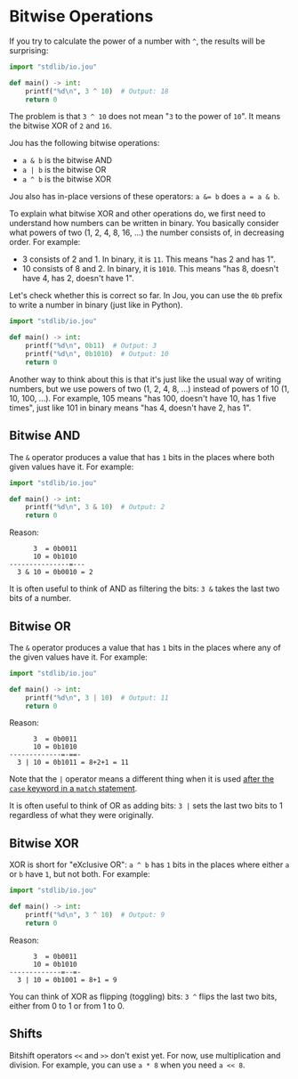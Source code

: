 # Bitwise Operations

If you try to calculate the power of a number with `^`, the results will be surprising:

```python
import "stdlib/io.jou"

def main() -> int:
    printf("%d\n", 3 ^ 10)  # Output: 18
    return 0
```

The problem is that `3 ^ 10` does not mean "`3` to the power of `10`".
It means the bitwise XOR of `2` and `16`.

Jou has the following bitwise operations:
- `a & b` is the bitwise AND
- `a | b` is the bitwise OR
- `a ^ b` is the bitwise XOR

Jou also has in-place versions of these operators: `a &= b` does `a = a & b`.

To explain what bitwise XOR and other operations do,
we first need to understand how numbers can be written in binary.
You basically consider what powers of two (1, 2, 4, 8, 16, ...) the number consists of, in decreasing order.
For example:
- 3 consists of 2 and 1. In binary, it is `11`. This means "has 2 and has 1".
- 10 consists of 8 and 2. In binary, it is `1010`. This means "has 8, doesn't have 4, has 2, doesn't have 1".

Let's check whether this is correct so far.
In Jou, you can use the `0b` prefix to write a number in binary (just like in Python).

```python
import "stdlib/io.jou"

def main() -> int:
    printf("%d\n", 0b11)  # Output: 3
    printf("%d\n", 0b1010)  # Output: 10
    return 0
```

Another way to think about this is that it's just like the usual way of writing numbers,
but we use powers of two (1, 2, 4, 8, ...) instead of powers of 10 (1, 10, 100, ...).
For example, 105 means "has 100, doesn't have 10, has 1 five times",
just like 101 in binary means "has 4, doesn't have 2, has 1".


## Bitwise AND

The `&` operator produces a value that has `1` bits in the places where both given values have it.
For example:

```python
import "stdlib/io.jou"

def main() -> int:
    printf("%d\n", 3 & 10)  # Output: 2
    return 0
```

Reason:

```
      3  = 0b0011
      10 = 0b1010
---------------=---
  3 & 10 = 0b0010 = 2
```

It is often useful to think of AND as filtering the bits:
`3 &` takes the last two bits of a number.


## Bitwise OR

The `&` operator produces a value that has `1` bits in the places where any of the given values have it.
For example:

```python
import "stdlib/io.jou"

def main() -> int:
    printf("%d\n", 3 | 10)  # Output: 11
    return 0
```

Reason:

```
      3  = 0b0011
      10 = 0b1010
-------------=-==-
  3 | 10 = 0b1011 = 8+2+1 = 11
```

Note that the `|` operator means a different thing when it is used
[after the `case` keyword in a `match` statement](match.md#combining-multiple-cases-with-).

It is often useful to think of OR as adding bits:
`3 |` sets the last two bits to 1 regardless of what they were originally.


## Bitwise XOR

XOR is short for "eXclusive OR": `a ^ b` has `1` bits in the places where either `a` or `b` have `1`, but not both.
For example:

```python
import "stdlib/io.jou"

def main() -> int:
    printf("%d\n", 3 ^ 10)  # Output: 9
    return 0
```

Reason:

```
      3  = 0b0011
      10 = 0b1010
-------------=--=-
  3 | 10 = 0b1001 = 8+1 = 9
```

You can think of XOR as flipping (toggling) bits: `3 ^` flips the last two bits, either from 0 to 1 or from 1 to 0.


## Shifts

Bitshift operators `<<` and `>>` don't exist yet.
For now, use multiplication and division.
For example, you can use `a * 8` when you need `a << 8`.
